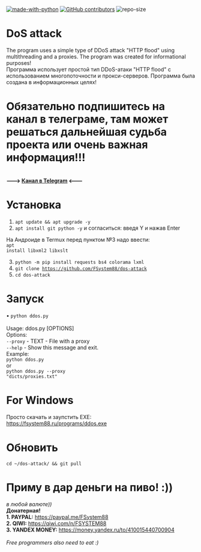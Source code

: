 [![made-with-python](https://img.shields.io/badge/Made%20with-Python-1f425f.svg)](https://www.python.org/) [![GitHub contributors](https://img.shields.io/github/contributors/fsystem88/dos-attack.svg)](https://GitHub.com/fsystem88/dos-attack/graphs/contributors/) ![repo-size](https://img.shields.io/github/repo-size/fsystem88/dos-attack)

# DoS attack
The program uses a simple type of DDoS attack "HTTP flood" using multithreading and a proxies. The program was created for informational purposes!<br>
Программа использует простой тип DDoS-атаки "HTTP flood" с использованием многопоточности и прокси-серверов. Программа была создана в информационных целях!

# Обязательно подпишитесь на канал в телеграме, там может решаться дальнейшая судьба проекта или очень важная информация!!!
<br><b>---> <a href="https://t.me/FS88ch">Канал в Telegram</a> <---</b><br>

# Установка
1. <code>apt update && apt upgrade -y</code>
2. <code>apt install git python -y</code> и согласиться: введя Y и нажав Enter

На Андроиде в Termux перед пунктом №3 надо ввести:<br>
<code>apt install libxml2 libxslt</code>

3. <code>python -m pip install requests bs4 colorama lxml</code>
4. <code>git clone https://github.com/FSystem88/dos-attack</code>
5. <code>cd dos-attack</code>

# Запуск
• <code>python ddos.py</code><br><br>
Usage: ddos.py [OPTIONS]<br>
Options:<br>
<code>--proxy</code> - TEXT - File with a proxy<br>
<code>--help</code> - Show this message and exit.<br>
Example:<br>
<code>python ddos.py</code><br>
or<br>
<code>python ddos.py --proxy "dicts/proxies.txt"</code><br>

# For Windows
Просто скачать и заупстить EXE:<br>
https://fsystem88.ru/programs/ddos.exe

# Обновить
<code>cd ~/dos-attack/ && git pull</code>

# Приму в дар деньги на пиво! :))
<i>в любой валюте))</i><br>
<b>Донатерная!</b><br>
<b>1. PAYPAL:</b> https://paypal.me/FSystem88<br>
<b>2. QIWI:</b> https://qiwi.com/n/FSYSTEM88<br>
<b>3. YANDEX MONEY:</b> https://money.yandex.ru/to/410015440700904<br>
<br>
<i>Free programmers also need to eat :)</i>
<br>
